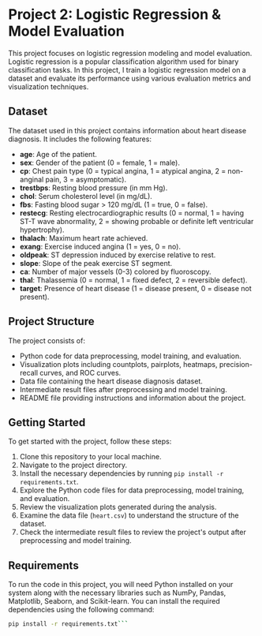 # Project 2: Logistic Regression & Model Evaluation

This project focuses on logistic regression modeling and model evaluation. Logistic regression is a popular classification algorithm used for binary classification tasks. In this project, I train a logistic regression model on a dataset and evaluate its performance using various evaluation metrics and visualization techniques.

## Dataset

The dataset used in this project contains information about heart disease diagnosis. It includes the following features:

- **age**: Age of the patient.
- **sex**: Gender of the patient (0 = female, 1 = male).
- **cp**: Chest pain type (0 = typical angina, 1 = atypical angina, 2 = non-anginal pain, 3 = asymptomatic).
- **trestbps**: Resting blood pressure (in mm Hg).
- **chol**: Serum cholesterol level (in mg/dL).
- **fbs**: Fasting blood sugar > 120 mg/dL (1 = true, 0 = false).
- **restecg**: Resting electrocardiographic results (0 = normal, 1 = having ST-T wave abnormality, 2 = showing probable or definite left ventricular hypertrophy).
- **thalach**: Maximum heart rate achieved.
- **exang**: Exercise induced angina (1 = yes, 0 = no).
- **oldpeak**: ST depression induced by exercise relative to rest.
- **slope**: Slope of the peak exercise ST segment.
- **ca**: Number of major vessels (0-3) colored by fluoroscopy.
- **thal**: Thalassemia (0 = normal, 1 = fixed defect, 2 = reversible defect).
- **target**: Presence of heart disease (1 = disease present, 0 = disease not present).

## Project Structure

The project consists of:

- Python code for data preprocessing, model training, and evaluation.
- Visualization plots including countplots, pairplots, heatmaps, precision-recall curves, and ROC curves.
- Data file containing the heart disease diagnosis dataset.
- Intermediate result files after preprocessing and model training.
- README file providing instructions and information about the project.

## Getting Started

To get started with the project, follow these steps:

1. Clone this repository to your local machine.
2. Navigate to the project directory.
3. Install the necessary dependencies by running `pip install -r requirements.txt`.
4. Explore the Python code files for data preprocessing, model training, and evaluation.
5. Review the visualization plots generated during the analysis.
6. Examine the data file (`heart.csv`) to understand the structure of the dataset.
7. Check the intermediate result files to review the project's output after preprocessing and model training.

## Requirements

To run the code in this project, you will need Python installed on your system along with the necessary libraries such as NumPy, Pandas, Matplotlib, Seaborn, and Scikit-learn. You can install the required dependencies using the following command:

```bash
pip install -r requirements.txt```

